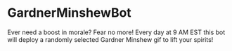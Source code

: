 # GardnerMinshewBot
Ever need a boost in morale? Fear no more! Every day at 9 AM EST this bot will deploy a randomly selected Gardner Minshew gif to lift your spirits!
